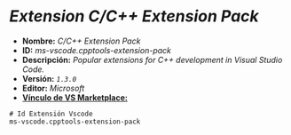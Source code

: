 <!-- Autor: Daniel Benjamin Perez Morales -->
<!-- GitHub: https://github.com/DanielPerezMoralesDev13 -->
<!-- Correo electrónico: danielperezdev@proton.me -->

# ***Extension C/C++ Extension Pack***

- **Nombre:** *C/C++ Extension Pack*
- **ID:** *ms-vscode.cpptools-extension-pack*
- **Descripción:** *Popular extensions for C++ development in Visual Studio Code.*
- **Versión:** *`1.3.0`*
- **Editor:** *Microsoft*
- **[Vínculo de VS Marketplace:](https://marketplace.visualstudio.com/items?itemName=ms-vscode.cpptools-extension-pack "https://marketplace.visualstudio.com/items?itemName=ms-vscode.cpptools-extension-pack")**

```plaintext
# Id Extensión Vscode
ms-vscode.cpptools-extension-pack
```
